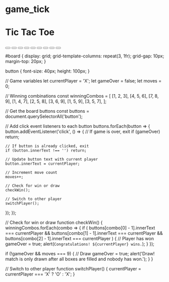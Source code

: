 # game_tick
<!DOCTYPE html>
<html>
  <head>
    <title>Tic Tac Toe</title>
    <link rel="stylesheet" type="text/css" href="style.css">
  </head>
  <body>
    <h1>Tic Tac Toe</h1>
    <div id="board">
      <button id="1"></button>
      <button id="2"></button>
      <button id="3"></button>
      <button id="4"></button>
      <button id="5"></button>
      <button id="6"></button>
      <button id="7"></button>
      <button id="8"></button>
      <button id="9"></button>
    </div>
    <script src="script.js"></script>
  </body>
</html>

<!--- css part --->
#board {
  display: grid;
  grid-template-columns: repeat(3, 1fr);
  grid-gap: 10px;
  margin-top: 20px;
}

button {
  font-size: 40px;
  height: 100px;
}


<!---- java Script-->
// Game variables
let currentPlayer = 'X';
let gameOver = false;
let moves = 0;

// Winning combinations
const winningCombos = [
  [1, 2, 3],
  [4, 5, 6],
  [7, 8, 9],
  [1, 4, 7],
  [2, 5, 8],
  [3, 6, 9],
  [1, 5, 9],
  [3, 5, 7],
];

// Get the board buttons
const buttons = document.querySelectorAll('button');

// Add click event listeners to each button
buttons.forEach(button => {
  button.addEventListener('click', () => {
    // If game is over, exit
    if (gameOver) return;

    // If button is already clicked, exit
    if (button.innerText !== '') return;

    // Update button text with current player
    button.innerText = currentPlayer;

    // Increment move count
    moves++;

    // Check for win or draw
    checkWin();

    // Switch to other player
    switchPlayer();
  });
});

// Check for win or draw
function checkWin() {
  winningCombos.forEach(combo => {
    if (
      buttons[combo[0] - 1].innerText === currentPlayer &&
      buttons[combo[1] - 1].innerText === currentPlayer &&
      buttons[combo[2] - 1].innerText === currentPlayer
    ) {
      // Player has won
      gameOver = true;
      alert(`Congratulations! ${currentPlayer} wins.`);
    }
  });

  if (!gameOver && moves === 9) {
    // Draw
    gameOver = true;
    alert('Draw! match is only drawn after all boxes are filled and nobody has won.');
  }
}

// Switch to other player
function switchPlayer() {
  currentPlayer = currentPlayer === 'X' ? 'O' : 'X';
}

